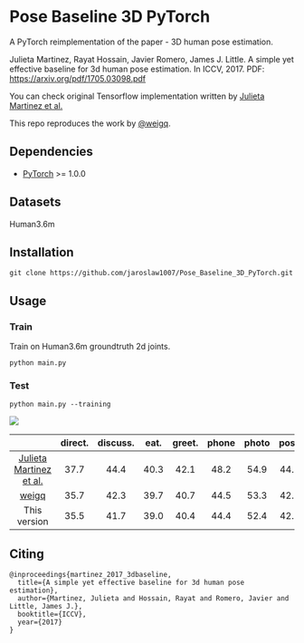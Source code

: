 # Pose Baseline 3D PyTorch

A PyTorch reimplementation of the paper - 3D human pose estimation.

Julieta Martinez, Rayat Hossain, Javier Romero, James J. Little. A simple yet effective baseline for 3d human pose estimation. In ICCV, 2017.
PDF: https://arxiv.org/pdf/1705.03098.pdf

You can check original Tensorflow implementation written by [Julieta Martinez et al.](https://github.com/una-dinosauria/3d-pose-baseline)

This repo reproduces the work by [@weigq](https://github.com/weigq/3d_pose_baseline_pytorch).

## Dependencies
* [PyTorch](http://pytorch.org/) >= 1.0.0

## Datasets
Human3.6m

## Installation
```
git clone https://github.com/jaroslaw1007/Pose_Baseline_3D_PyTorch.git
```

## Usage

### Train

Train on Human3.6m groundtruth 2d joints.

```
python main.py
```

### Test
```
python main.py --training
```

![](https://i.imgur.com/5rxl05I.png)


|  | direct. | discuss. | eat. | greet. | phone | photo | pose | purch. | sit | sitd. | somke | wait | walkd. | walk | walkT | avg |
| :--: | :--: | :--: | :--: | :--: |  :--: | :--: | :--: | :--: | :--: | :--: | :--: | :--: | :--: | :--: | :--: | :--: |
| [Julieta Martinez et al.](https://github.com/una-dinosauria/3d-pose-baseline) | 37.7 | 44.4 | 40.3 | 42.1 | 48.2 | 54.9 | 44.4 | 42.1 | 54.6 | 58.0 | 45.1 | 46.4 | 47.6 | 36.4 | 40.4 | 45.5|
| [weigq]((https://github.com/weigq/3d_pose_baseline_pytorch)) | 35.7 | 42.3 | 39.7 | 40.7 | 44.5 | 53.3 | 42.8 | 40.1 | 52.5 | 53.9 | 42.8 | 43.1 | 44.1 | 33.4 | 36.3 | - |
| This version | 35.5 | 41.7 | 39.0 | 40.4 | 44.4 | 52.4 | 42.7 | 38.2 | 53.6 | 54.6 | 42.6 | 42.8 | 44.1 | 33.9 | 36.9 | 42.8 |


## Citing

```
@inproceedings{martinez_2017_3dbaseline,
  title={A simple yet effective baseline for 3d human pose estimation},
  author={Martinez, Julieta and Hossain, Rayat and Romero, Javier and Little, James J.},
  booktitle={ICCV},
  year={2017}
}
```
